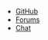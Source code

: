 -   [GitHub](https://github.com/infamous/infamous)
-   [Forums](https://forums.infamous.io)
-   [Chat](https://gitter.im/infamous/motor)
